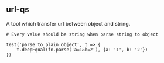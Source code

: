 ## url-qs

A tool which transfer url between object and string.

```
# Every value should be string when parse string to object

test('parse to plain object', t => {
    t.deepEqual(fn.parse('a=1&b=2'), {a: '1', b: '2'})
})
```
